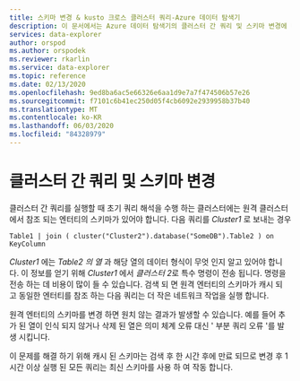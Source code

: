```yaml
---
title: 스키마 변경 & kusto 크로스 클러스터 쿼리-Azure 데이터 탐색기
description: 이 문서에서는 Azure 데이터 탐색기의 클러스터 간 쿼리 및 스키마 변경에 대해 설명 합니다.
services: data-explorer
author: orspod
ms.author: orspodek
ms.reviewer: rkarlin
ms.service: data-explorer
ms.topic: reference
ms.date: 02/13/2020
ms.openlocfilehash: 9ed8ba6ac5e66326e6aa1d9e7a7f474506b57e26
ms.sourcegitcommit: f7101c6b41ec250d05f4cb6092e2939958b37b40
ms.translationtype: MT
ms.contentlocale: ko-KR
ms.lasthandoff: 06/03/2020
ms.locfileid: "84328979"
---
```

# <a name="cross-cluster-queries-and-schema-changes"></a>클러스터 간 쿼리 및 스키마 변경

클러스터 간 쿼리를 실행할 때 초기 쿼리 해석을 수행 하는 클러스터에는 원격 클러스터에서 참조 되는 엔터티의 스키마가 있어야 합니다.
다음 쿼리를 *Cluster1* 로 보내는 경우

```kusto
Table1 | join ( cluster("Cluster2").database("SomeDB").Table2 ) on KeyColumn
``` 

*Cluster1* 에는 *Table2* *의 열* 과 해당 열의 데이터 형식이 무엇 인지 알고 있어야 합니다. 이 정보를 얻기 위해 *Cluster1* 에서 *클러스터 2*로 특수 명령이 전송 됩니다.
명령을 전송 하는 데 비용이 많이 들 수 있습니다. 검색 되 면 원격 엔터티의 스키마가 캐시 되 고 동일한 엔터티를 참조 하는 다음 쿼리는 더 작은 네트워크 작업을 실행 합니다.

원격 엔터티의 스키마를 변경 하면 원치 않는 결과가 발생할 수 있습니다. 예를 들어 추가 된 열이 인식 되지 않거나 삭제 된 열은 의미 체계 오류 대신 ' 부분 쿼리 오류 '를 발생 시킵니다.

이 문제를 해결 하기 위해 캐시 된 스키마는 검색 후 한 시간 후에 만료 되므로 변경 후 1 시간 이상 실행 된 모든 쿼리는 최신 스키마를 사용 하 여 작동 합니다.
